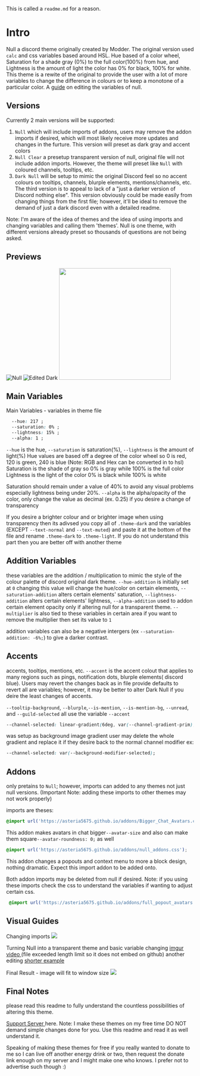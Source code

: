 This is called a `readme.md` for a reason.

# Intro
Null a discord theme originally created by Modder. The original version used `calc` and css variables based around HSL.
Hue based of a color wheel, Saturation for a shade gray (0%) to the full color(100%) from hue, and Lightness is the amount of light the color has 0% for black, 100% for white.
This theme is a rewite of the original to provide the user with a lot of more variables to change the difference in colours or to keep a monotone of a particular color.
A [guide](https://github.com/Asteria5675/BetterDiscordThemes/blob/master/null/README.md/#Visual-Guides) on editing the variables of null.

## Versions
Currently 2 main versions will be supported:
  1. `Null` which will include imports of addons, users may remove the addon imports if desired, which will most likely receive more updates and changes in the furture.
  This version will preset as dark gray and accent colors
  2. `Null Clear` a presetup transparent version of null, original file will not include addon imports. However, the theme will preset like `Null` with coloured channels, tooltips, etc.
  3. `Dark Null` will be setup to mimic the original Discord feel so no accent colours on tooltips, channels, blurple elements, mentions/channels, etc.
The third version is to appeal to lack of a "just a darker version of Discord nothing else". This version obviously could be made easily from changing things from the first file; however, it'll be ideal to remove the demand of just a dark discord even with a detailed readme.

Note: I'm aware of the idea of themes and the idea of using imports and changing variables and calling them 'themes'. Null is one theme, with different versions already preset so thousands of questions are not being asked.

## Previews
![Null](https://github.com/Asteria5675/BetterDiscordThemes/blob/master/SourceCodes/src/Screenshot_296.png)
![Edited Dark](https://i.imgur.com/SBK3mea.png)
<img src="https://i.imgur.com/RqK7TRu.png" height="300px" width="300px"/>
## Main Variables
Main Variables - variables in theme file
```css
  --hue: 217 ;
  --saturation: 0% ;
  --lightness: 15% ;
  --alpha: 1 ;
```
`--hue` is the hue, `--saturation` is saturation(%), `--lightness` is the amount of light(%)
  Hue values are based off a degree of the color wheel so 0 is red, 120 is green, 240 is blue (Note: RGB and Hex can be converted in to hsl)
  Saturation is the shade of gray so 0% is gray while 100% is the full color
  Lightness is the light of the color 0% is black while 100% is white
  
  Saturation should remain under a value of 40% to avoid any visual problems especially lightness being under 20%.
  `--alpha` is the alpha/opacity of the color, only change the value as decimal (ex. 0.25) if you desire a change of transparency

If you desire a brighter colour and or brighter image when using transparency then its adivsed you copy all of `.theme-dark` and the variables (EXCEPT `--text-normal` and `--text-muted`) and paste it at the bottom of the file and rename `.theme-dark` to `.theme-light`. If you do not understand this part then you are better off with another theme

## Addition Variables
these variables are the addition / multiplication to mimic the style of the colour palette of discord original dark theme.
`--hue-addition` is initially set at `0` changing this value will change the hue/color on certain elements, `--saturation-addition` alters certain elements' saturation, `--lightness-addition`  alters certain elements' lightness, `--alpha-addition` used to addon certain element opacity only if altering null for a transparent theme. `--multiplier` is also tied to these variables in certain area if you want to remove the multiplier then set its value to `1`

addition variables can also be a negative intergers (ex `--saturation-addition: -6%;`) to give a darker contrast.

## Accents
accents, tooltips, mentions, etc.
`--accent` is the accent colout that applies to many regions such as pings, notification dots, blurple elements( discord blue). Users may revert the changes back as in file provide defaults to revert all are variables; however, it may be better to alter Dark Null if you deire the least changes of accents.

`--tooltip-background`,  `--blurple`,`--is-mention`, `--is-mention-bg`, `--unread`, and `--guild-selected` all use the variable `--accent` 

```css
--channel-selected: linear-gradient(6deg, var(--channel-gradient-prim),  var(--channel-gradient-sec),  var(--channel-gradient-tri));
```
was setup as background image gradient user may delete the whole gradient and replace it if they desire back to the normal channel modifier ex: 
```css
--channel-selected: var(--background-modifier-selected);
```

## Addons
only pretains to `Null`; however, imports can added to any themes not just null versions. (Important Note: adding these imports to other themes may not work properly)

imports are theses: 
```css
@import url('https://asteria5675.github.io/addons/Bigger_Chat_Avatars.css');
```
This addon makes avatars in chat bigger`--avatar-size` and also can make them square`--avatar-roundness: 0;` as well
```css
@import url('https://asteria5675.github.io/addons/null_addons.css');
```
This addon changes a popouts and context menu to more a block design, nothing dramatic. Expect this import addon to be added onto.

Both addon imports may be deleted from null if desired. Note: if you using these imports check the css to understand the variables if wanting to adjust certain css.
```css
 @import url('https://asteria5675.github.io/addons/full_popout_avatars.css');
```
## Visual Guides
Changing imports
<img src="https://i.imgur.com/QgZbnFA.gif" />

Turning Null into a transparent theme and basic variable changing <a href="https://i.imgur.com/9a7ZnkY.mp4">imgur video </a> (file exceeded length limit so it does not embed on github)
another editing <a href="https://i.imgur.com/fISldFJ.mp4">shorter example</a>

Final Result - image will fit to window size
<img src="https://i.imgur.com/t25BzEy.png" />

## Final Notes
please read this readme to fully understand the countless possibilities of altering this theme.

<a href="https://discord.gg/QRxZPvc" > Support Server </a> here. 
Note: I make these themes on my free time DO NOT demand simple changes done for you. Use this readme and read it as well understand it. 

Speaking of making these themes for free if you really wanted to donate to me so I can live off another energy drink or two, then request the donate link enough on my server and I might make one who knows. I prefer not to advertise such though :)
